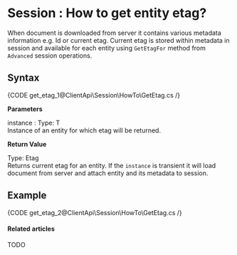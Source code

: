 # Session : How to get entity etag?

When document is downloaded from server it contains various metadata information e.g. Id or current etag. Current etag is stored within metadata in session and available for each entity using `GetEtagFor` method from `Advanced` session operations.

## Syntax

{CODE get_etag_1@ClientApi\Session\HowTo\GetEtag.cs /}

**Parameters**

instance
:   Type: T  
Instance of an entity for which etag will be returned.

**Return Value**

Type: Etag   
Returns current etag for an entity. If the `instance` is transient it will load document from server and attach entity and its metadata to session.

## Example

{CODE get_etag_2@ClientApi\Session\HowTo\GetEtag.cs /}

#### Related articles

TODO